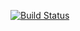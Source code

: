 [![Build Status](https://travis-ci.org/ameer1234567890/Cevapr.svg?branch=master)](https://travis-ci.org/ameer1234567890/Cevapr)
